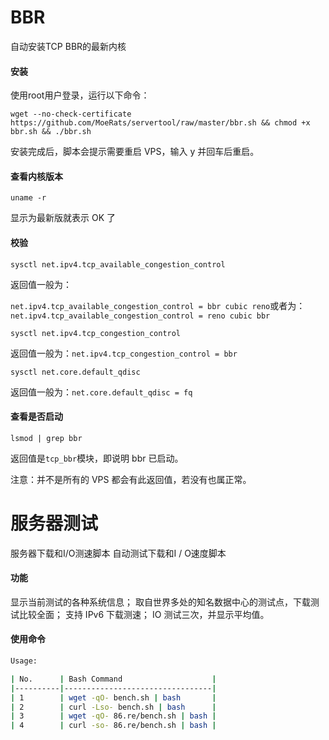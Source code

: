 # BBR
自动安装TCP BBR的最新内核

#### 安装
使用root用户登录，运行以下命令：
```
wget --no-check-certificate https://github.com/MoeRats/servertool/raw/master/bbr.sh && chmod +x bbr.sh && ./bbr.sh
```
安装完成后，脚本会提示需要重启 VPS，输入 y 并回车后重启。

#### 查看内核版本

```
uname -r
```
显示为最新版就表示 OK 了

#### 校验
```
sysctl net.ipv4.tcp_available_congestion_control
```
返回值一般为：

`net.ipv4.tcp_available_congestion_control = bbr cubic reno`或者为：`net.ipv4.tcp_available_congestion_control = reno cubic bbr`


```
sysctl net.ipv4.tcp_congestion_control
```
返回值一般为：`net.ipv4.tcp_congestion_control = bbr`

```
sysctl net.core.default_qdisc
```
返回值一般为：`net.core.default_qdisc = fq`


#### 查看是否启动
```
lsmod | grep bbr
```
返回值是`tcp_bbr`模块，即说明 bbr 已启动。

注意：并不是所有的 VPS 都会有此返回值，若没有也属正常。


# 服务器测试
服务器下载和I/O测速脚本
自动测试下载和I / O速度脚本

#### 功能
显示当前测试的各种系统信息；
取自世界多处的知名数据中心的测试点，下载测试比较全面；
支持 IPv6 下载测速；
IO 测试三次，并显示平均值。
#### 使用命令
```bash
Usage:

| No.      | Bash Command                    |
|----------|---------------------------------|
| 1        | wget -qO- bench.sh | bash       |
| 2        | curl -Lso- bench.sh | bash      |
| 3        | wget -qO- 86.re/bench.sh | bash |
| 4        | curl -so- 86.re/bench.sh | bash |
```




